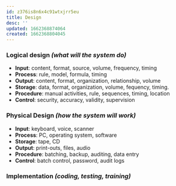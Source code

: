 ```yaml
---
id: z376is8n6x4c91wtxjrr5eu
title: Design
desc: ''
updated: 1662368874064
created: 1662368804045
---
```


### **Logical design** _(what will the system do)_

- **Input**: content, format, source, volume, frequency, timing
- **Process**: rule, model, formula, timing
- **Output**: content, format, organization, relationship, volume
- **Storage**: data, format, organization, volume, fequency, timing.
- **Procedure**: manual activities, rule, sequences, timing, location
- **Control**: security, accuracy, validity, supervision

### **Physical Design** _(how the system will work)_

- **Input**: keyboard, voice, scanner
- **Process**: PC, operating system, software
- **Storage**: tape, CD
- **Output**: print-outs, files, audio
- **Procedure**: batching, backup, auditing, data entry
- **Control**: batch control, password, audit logs

### **Implementation** _(coding, testing, training)_
